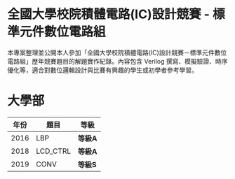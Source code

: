 # 全國大學校院積體電路(IC)設計競賽 - 標準元件數位電路組
本專案整理並公開本人參加「全國大學校院積體電路(IC)設計競賽－標準元件數位電路組」歷年競賽題目的解題實作紀錄。內容包含 Verilog  撰寫、模擬驗證、時序優化等，適合對數位邏輯設計與比賽有興趣的學生或初學者參考學習。
# 大學部
 
| 年份 | 題目          |   等級   |
|------|--------------|----------|
| 2016 | LBP          | **等級A** |
| 2018 | LCD_CTRL     | **等級A** |
| 2019 | CONV         | **等級S** |
